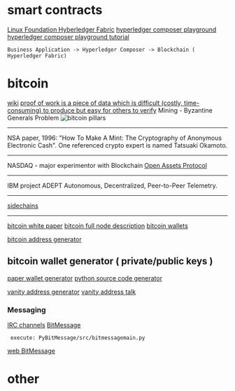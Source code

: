 
# smart contracts
[Linux Foundation Hyberledger Fabric](https://www.hyperledger.org/)
[hyperledger composer playground](http://composer-playground.mybluemix.net/login)
[hyperledger composer playground tutorial](https://hyperledger.github.io/composer/latest/tutorials/playground-tutorial.html)
```
Business Application -> Hyperledger Composer -> Blockchain ( Hyperledger Fabric)
```

# bitcoin
[wiki](https://en.bitcoin.it/wiki/Main_Page)
[proof of work is a piece of data which is difficult (costly, time-consuming) to produce but easy for others to verify](https://en.bitcoin.it/wiki/Proof_of_work)
Mining -  Byzantine Generals Problem
![bitcoin pillars](https://drive.google.com/open?id=1I23oAWUtE3p-mwaikxY2nprqsaFkrLD7)

---
NSA paper, 1996: "How To Make A Mint: The Cryptography of Anonymous Electronic Cash". 
One referenced crypto expert is named Tatsuaki Okamoto.

---
NASDAQ - major experimentor with Blockchain
[Open Assets Protocol](github.com/OpenAssets)

---
IBM project ADEPT
Autonomous, Decentralized, Peer-to-Peer Telemetry. 

---
[sidechains](http://blockstream.com/sidechains.pdf)

---
[bitcoin white paper](https://bitcoin.org/bitcoin.pdf)
[bitcoin full node description](https://bitcoin.org/en/full-node)
[bitcoin wallets](https://bitcoin.org/en/choose-your-wallet)

[bitcoin address generator](https://www.bitaddress.org)

## bitcoin wallet generator ( private/public keys )
[paper wallet generator](https://bitcoinpaperwallet.com/)
[python source code generator](https://github.com/jackjack-jj/pywallet)

[vanity address generator](https://github.com/samr7/vanitygen)
[vanity address talk](bitcointalk.org/index.php?topic=25804.0)

### Messaging
[IRC channels](https://en.bitcoin.it/wiki/IRC_channels)
[BitMessage](https://bitmessage.org/)
```
 execute: PyBitMessage/src/bitmessagemain.py
```
[web BitMessage](https://bitmsg.me/)

# other
 
